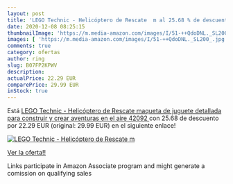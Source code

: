 ```yaml
---
layout: post
title: 'LEGO Technic - Helicóptero de Rescate  m al 25.68 % de descuento'
date: 2020-12-08 08:25:15
thumbnailImage: 'https://m.media-amazon.com/images/I/51-++QdoDNL._SL200_.jpg'
images: [ 'https://m.media-amazon.com/images/I/51-++QdoDNL._SL200_.jpg' ]
comments: true
category: ofertas
author: ring
slug: B07FP2KPWV
description:
actualPrice: 22.29 EUR
comparePrice: 29.99 EUR
inStock: true
---
```


Está [LEGO Technic - Helicóptero de Rescate  maqueta de juguete detallada para construir y crear aventuras en el aire  42092 ](https://www.amazon.es/dp/B07FP2KPWV/?tag=tolees-21) con 25.68 de descuento por 22.29 EUR (original: 29.99 EUR) en el siguiente enlace!

[![LEGO Technic - Helicóptero de Rescate  m](https://m.media-amazon.com/images/I/51-++QdoDNL._SL200_.jpg)](https://www.amazon.es/dp/B07FP2KPWV/?tag=tolees-21)

[Ver la oferta!!](https://www.amazon.es/dp/B07FP2KPWV/?tag=tolees-21)

Links participate in Amazon Associate program and might generate a comission on qualifying sales


